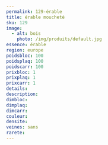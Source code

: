```yaml
---
permalink: 129-érable
title: érable moucheté
sku: 129
image: 
  - alt: bois
    photo: /img/produits/default.jpg
essence: érable
region: europe
poidsbloc: 100
poidsplaq: 100
poidscarr: 100
prixbloc: 1
prixplaq: 1
prixcarr: 1
details: 
description: 
dimbloc: 
dimplaq: 
dimcarr: 
couleur: 
densite: 
veines: sans
rarete: 
---
```

